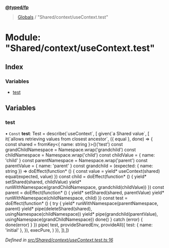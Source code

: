 **[@typed/fp](../README.md)**

> [Globals](../globals.md) / "Shared/context/useContext.test"

# Module: "Shared/context/useContext.test"

## Index

### Variables

* [test](_shared_context_usecontext_test_.md#test)

## Variables

### test

• `Const` **test**: Test = describe(\`useContext\`, [ given(\`a Shared value\`, [ it(\`allows retrieving values from closest ancestor\`, ({ equal }, done) => { const shared = fromKey\<{ name: string }>()('test') const grandChildNamespace = Namespace.wrap('grandchild') const childNamespace = Namespace.wrap('child') const childValue = { name: 'child' } const parentNamespace = Namespace.wrap('parent') const parentValue = { name: 'parent' } const grandchild = (expected: { name: string }) => doEffect(function* () { const value = yield* useContext(shared) equal(expected, value) }) const child = doEffect(function* () { yield* setShared(shared, childValue) yield* runWithNamespace(grandChildNamespace, grandchild(childValue)) }) const parent = doEffect(function* () { yield* setShared(shared, parentValue) yield* runWithNamespace(childNamespace, child) }) const test = doEffect(function* () { try { yield* runWithNamespace(parentNamespace, parent) yield* pipe(deleteShared(shared), usingNamespace(childNamespace)) yield* pipe(grandchild(parentValue), usingNamespace(grandChildNamespace)) done() } catch (error) { done(error) } }) pipe( test, provideSharedEnv, provideAll({ test: { name: 'initial' }, }), execPure, ) }), ]),])

*Defined in [src/Shared/context/useContext.test.ts:16](https://github.com/TylorS/typed-fp/blob/41076ce/src/Shared/context/useContext.test.ts#L16)*
